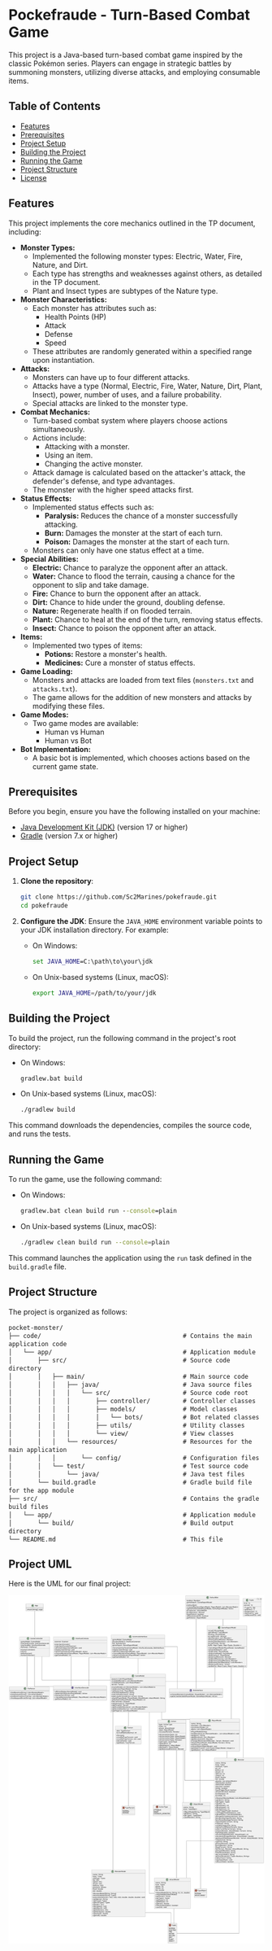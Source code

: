# Pockefraude - Turn-Based Combat Game

This project is a Java-based turn-based combat game inspired by the classic Pokémon series. Players can engage in strategic battles by summoning monsters, utilizing diverse attacks, and employing consumable items.

## Table of Contents

- [Features](#features)
- [Prerequisites](#prerequisites)
- [Project Setup](#project-setup)
- [Building the Project](#building-the-project)
- [Running the Game](#running-the-game)
- [Project Structure](#project-structure)
- [License](#license)

## Features

This project implements the core mechanics outlined in the TP document, including:

-   **Monster Types:**
    -   Implemented the following monster types: Electric, Water, Fire, Nature, and Dirt.
    -   Each type has strengths and weaknesses against others, as detailed in the TP document.
    -   Plant and Insect types are subtypes of the Nature type.
-   **Monster Characteristics:**
    -   Each monster has attributes such as:
        -   Health Points (HP)
        -   Attack
        -   Defense
        -   Speed
    -   These attributes are randomly generated within a specified range upon instantiation.
-   **Attacks:**
    -   Monsters can have up to four different attacks.
    -   Attacks have a type (Normal, Electric, Fire, Water, Nature, Dirt, Plant, Insect), power, number of uses, and a failure probability.
    -   Special attacks are linked to the monster type.
-   **Combat Mechanics:**
    -   Turn-based combat system where players choose actions simultaneously.
    -   Actions include:
        -   Attacking with a monster.
        -   Using an item.
        -   Changing the active monster.
    -   Attack damage is calculated based on the attacker's attack, the defender's defense, and type advantages.
    -   The monster with the higher speed attacks first.
-   **Status Effects:**
    -   Implemented status effects such as:
        -   **Paralysis:** Reduces the chance of a monster successfully attacking.
        -   **Burn:** Damages the monster at the start of each turn.
        -   **Poison:** Damages the monster at the start of each turn.
    -   Monsters can only have one status effect at a time.
-   **Special Abilities:**
    -   **Electric:** Chance to paralyze the opponent after an attack.
    -   **Water:** Chance to flood the terrain, causing a chance for the opponent to slip and take damage.
    -   **Fire:** Chance to burn the opponent after an attack.
    -   **Dirt:** Chance to hide under the ground, doubling defense.
    -   **Nature:** Regenerate health if on flooded terrain.
    -   **Plant:** Chance to heal at the end of the turn, removing status effects.
    -   **Insect:** Chance to poison the opponent after an attack.
-   **Items:**
    -   Implemented two types of items:
        -   **Potions:** Restore a monster's health.
        -   **Medicines:** Cure a monster of status effects.
-   **Game Loading:**
    -   Monsters and attacks are loaded from text files (`monsters.txt` and `attacks.txt`).
    -   The game allows for the addition of new monsters and attacks by modifying these files.
-   **Game Modes:**
    -   Two game modes are available:
        -   Human vs Human
        -   Human vs Bot
-   **Bot Implementation:**
    -   A basic bot is implemented, which chooses actions based on the current game state.

## Prerequisites

Before you begin, ensure you have the following installed on your machine:

-   [Java Development Kit (JDK)](https://adoptopenjdk.net/) (version 17 or higher)
-   [Gradle](https://gradle.org/install/) (version 7.x or higher)

## Project Setup

1.  **Clone the repository**:
    ```sh
    git clone https://github.com/Sc2Marines/pokefraude.git
    cd pokefraude
    ```

2.  **Configure the JDK**:
    Ensure the `JAVA_HOME` environment variable points to your JDK installation directory. For example:
    -   On Windows:
        ```cmd
        set JAVA_HOME=C:\path\to\your\jdk
        ```
    -   On Unix-based systems (Linux, macOS):
        ```sh
        export JAVA_HOME=/path/to/your/jdk
        ```

## Building the Project

To build the project, run the following command in the project's root directory:

-   On Windows:
    ```cmd
    gradlew.bat build
    ```
-   On Unix-based systems (Linux, macOS):
    ```sh
    ./gradlew build
    ```

This command downloads the dependencies, compiles the source code, and runs the tests.

## Running the Game

To run the game, use the following command:

-   On Windows:
    ```cmd
    gradlew.bat clean build run --console=plain
    ```
-   On Unix-based systems (Linux, macOS):
    ```sh
    ./gradlew clean build run --console=plain
    ```

This command launches the application using the `run` task defined in the `build.gradle` file.

## Project Structure

The project is organized as follows:

```
pocket-monster/
├── code/                                       # Contains the main application code
│   └── app/                                    # Application module
│       ├── src/                                # Source code directory
│       │   ├── main/                           # Main source code
│       │   │   ├── java/                       # Java source files
│       │   │   │   └── src/                    # Source code root
│       │   │   │       ├── controller/         # Controller classes
│       │   │   │       ├── models/             # Model classes
│       │   │   │       │   └── bots/           # Bot related classes
│       │   │   │       ├── utils/              # Utility classes
│       │   │   │       └── view/               # View classes
│       │   │   └── resources/                  # Resources for the main application
│       │   │       └── config/                 # Configuration files
│       │   └── test/                           # Test source code
│       │       └── java/                       # Java test files
│       └── build.gradle                        # Gradle build file for the app module
├── src/                                        # Contains the gradle build files
│   └── app/                                    # Application module
│       └── build/                              # Build output directory
└── README.md                                   # This file
```
## Project UML

Here is the UML for our final project:

![Alternative text](plaintuml.png)

